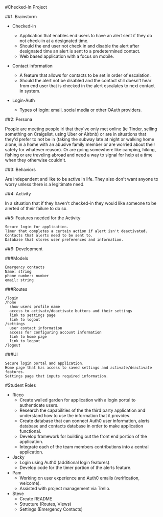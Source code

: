 #Checked-In Project


##1: Brainstorm

* Checked-in
    * Application that enables end users to have an alert sent if they do not check-in at a designated time.
    * Should the end user not check in and disable the alert after designated time an alert is sent to a predetermined contact.
    * Web based application with a focus on mobile.

* Contact information
    * A feature that allows for contacts to be set in order of escalation.
    * Should the alert not be disabled and the contact still doesn't hear from end user that is checked in the alert escalates to next contact in system.

* Login-Auth
    * Types of login: email, social media or other OAuth providers.

##2: Persona

   People are meeting people irl that they've only met online (ie Tinder, selling something on Craigslist, using Uber or Airbnb) or are in situations that they'd prefer to not be in (taking the subway late at night or walking home alone, in a home with an abusive family member or are worried about their safety for whatever reason). Or are going somewhere like camping, hiking, fishing or are traveling abroad and need a way to signal for help at a time when they otherwise couldn't.

##3: Behaviors

   Are independent and like to be active in life. They also don't want anyone to worry unless there is a legitimate need.

##4: Activity

  In a situation that if they haven't checked-in they would like someone to be alerted of their failure to do so.

##5: Features needed for the Activity

    Secure login for application.
    Timer that completes a certain action if alert isn't deactivated.
    Contacts that alerts need to be sent to.
    Database that stores user preferences and information.

##6: Development

###Models

    Emergency contacts
    Name: string
    phone number: number
    email: string

###Routes

    /login
    /home
      show users profile name
      access to activate/deactivate buttons and their settings
      link to settings page
      link to logout
    /settings
      user contact information
      access for configuring account information
      link to home page
      link to logout
    /logout    

###UI

    Secure login portal and application.
    Home page that has access to saved settings and activate/deactivate features.
    Settings page that inputs required information.


#Student Roles


* Ricco
  - Create walled garden for application with a login portal to authenticate users.
  - Research the capabilities of the the third party application and understand how to use the information that it provides.
  - Create database that can connect Auth0 user information, alerts database and contacts database in order to make application functional.
  - Develop framework for building out the front end portion of the application.
  - Integrate each of the team members contributions into a central application.  
* Jacky
  - Login using Auth0 (additional login features).
  - Develop code for the timer portion of the alerts feature.
* Pam
  - Working on user experience and Auth0 emails (verification, welcome).
  - Assisted with project management via Trello.
* Steve
  - Create README
  - Structure (Routes, Views)
  - Settings (Emergency Contacts)
